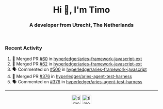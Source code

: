 <h1 align="center">Hi 👋, I'm Timo</h1>
<h3 align="center">A developer from Utrecht, The Netherlands</h3>
<br/>
<!-- https://github.com/rahuldkjain/github-profile-readme-generator --!>

<!--  <p align="left"><img src="https://github-readme-stats.vercel.app/api?username=timoglastra&show_icons=true&count_private=true&" alt="timoglastra" /></p> --!>

<!--
Github language stats
<p align="left"><img src="https://github-readme-stats.vercel.app/api/top-langs/?username=timoglastra&layout=compact" alt="timoglastra" /><p>
-->

<!-- Codestats language stats -->
<!-- <p align="left"><img src="https://codestats-readme.vercel.app/api/top-langs/?username=timoglastra&layout=compact&language_count=12" alt="timoglastra" /><p>    --!>
  
<h3>Recent Activity</h3>

<!--START_SECTION:activity-->
1. 🎉 Merged PR [#60](https://github.com/hyperledger/aries-framework-javascript-ext/pull/60) in [hyperledger/aries-framework-javascript-ext](https://github.com/hyperledger/aries-framework-javascript-ext)
2. 🎉 Merged PR [#62](https://github.com/hyperledger/aries-framework-javascript-ext/pull/62) in [hyperledger/aries-framework-javascript-ext](https://github.com/hyperledger/aries-framework-javascript-ext)
3. 🗣 Commented on [#500](https://github.com/hyperledger/aries-framework-javascript/issues/500) in [hyperledger/aries-framework-javascript](https://github.com/hyperledger/aries-framework-javascript)
4. 🎉 Merged PR [#376](https://github.com/hyperledger/aries-agent-test-harness/pull/376) in [hyperledger/aries-agent-test-harness](https://github.com/hyperledger/aries-agent-test-harness)
5. 🗣 Commented on [#376](https://github.com/hyperledger/aries-agent-test-harness/issues/376) in [hyperledger/aries-agent-test-harness](https://github.com/hyperledger/aries-agent-test-harness)
<!--END_SECTION:activity-->

---

<p align="center">
<a href="https://twitter.com/timoglastra" target="blank"><img align="center" src="https://cdn.jsdelivr.net/npm/simple-icons@3.0.1/icons/twitter.svg" alt="timoglastra" height="30" width="30" /></a>
<a href="https://linkedin.com/in/timoglastra" target="blank"><img align="center" src="https://cdn.jsdelivr.net/npm/simple-icons@3.0.1/icons/linkedin.svg" alt="timoglastra" height="30" width="30" /></a>
</p>



